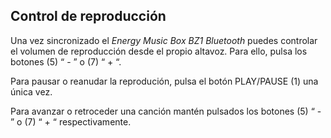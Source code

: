## Control de reproducción

Una vez sincronizado el *Energy Music Box BZ1 Bluetooth* puedes controlar el volumen de reproducción desde el propio altavoz. Para ello,  pulsa los botones (5) “ - ” o (7) “ + “.

Para pausar o reanudar la reprodución, pulsa el botón PLAY/PAUSE (1) una única vez.

Para avanzar o retroceder una canción mantén pulsados los botones (5) “ - ” o (7) “ + “ respectivamente. 
